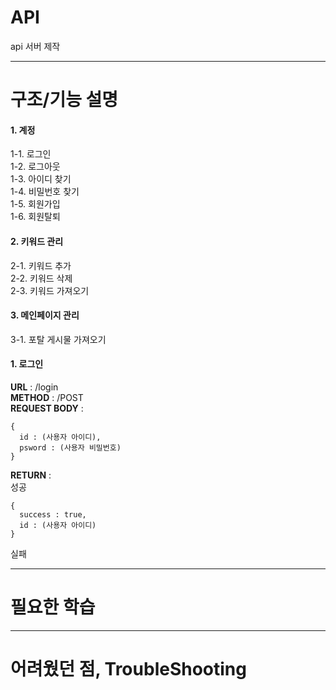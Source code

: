 # API
api 서버 제작

---
# 구조/기능 설명

#### 1. 계정
  1-1. 로그인  
  1-2. 로그아웃  
  1-3. 아이디 찾기  
  1-4. 비밀번호 찾기  
  1-5. 회원가입  
  1-6. 회원탈퇴  
#### 2. 키워드 관리  
  2-1. 키워드 추가  
  2-2. 키워드 삭제  
  2-3. 키워드 가져오기  
#### 3. 메인페이지 관리
  3-1. 포탈 게시물 가져오기  
  
#### 1. 로그인
**URL** : /login  
**METHOD** : /POST  
**REQUEST BODY** :
```
{  
  id : (사용자 아이디),
  psword : (사용자 비밀번호)  
}
```
**RETURN** :  
성공
```
{
  success : true,  
  id : (사용자 아이디)  
}
```
실패  

---
# 필요한 학습



---
# 어려웠던 점, TroubleShooting



